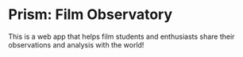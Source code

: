 # Prism: Film Observatory

This is a web app that helps film students and enthusiasts share their observations and analysis with the world!